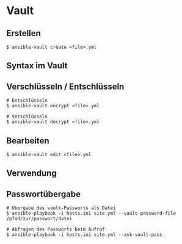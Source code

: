 # Vault

## Erstellen
```
$ ansible-vault create <file>.yml
```

## Syntax im Vault


## Verschlüsseln / Entschlüsseln
```
# Entschlüsseln
$ ansible-vault encrypt <file>.yml

# Verschlüsseln
$ ansible-vault decrypt <file>.yml
```

## Bearbeiten
```
$ ansible-vault edit <file>.yml
```

## Verwendung

## Passwortübergabe
```
# Übergabe des vault-Passworts als Datei
$ ansible-playbook -i hosts.ini site.yml --vault-password-file /pfad/zur/passwort/datei

# Abfragen des Passworts beim Aufruf
$ ansible-playbook -i hosts.ini site.yml --ask-vault-pass
```
